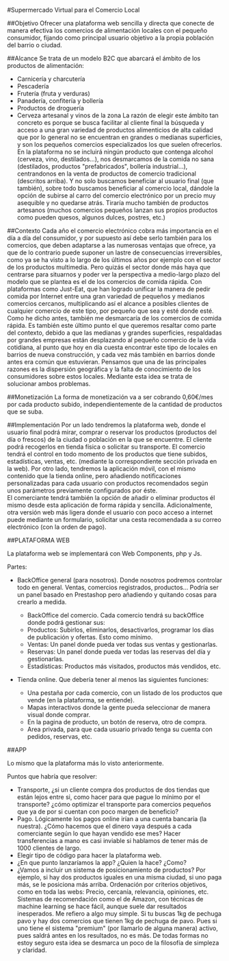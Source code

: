 #Supermercado Virtual para el Comercio Local 
 
##Objetivo 
Ofrecer una plataforma web sencilla y directa que conecte de manera efectiva los comercios de alimentación locales con el pequeño consumidor, fijando como principal usuario objetivo a la propia población del barrio o ciudad. 
 
##Alcance 
Se trata de un modelo B2C que abarcará el ámbito de los productos de alimentación: 
* Carnicería y charcutería 
* Pescadería 
* Frutería (fruta y verduras) 
* Panadería, confitería y bollería
* Productos de droguería
* Cerveza artesanal y vinos de la zona
La razón de elegir este ámbito tan concreto es porque se busca facilitar al cliente final la búsqueda y acceso a una gran variedad de productos alimenticios de alta calidad que por lo general no se encuentran en grandes o medianas superficies, y son los pequeños comercios especializados los que suelen ofrecerlos. 
En la plataforma no se incluirá ningún producto que contenga alcohol (cerveza, vino, destilados…), nos desmarcamos de la comida no sana (destilados, productos "prefabricados", bollería industrial...), centrandonos en la venta de productos de comercio tradicional (descritos arriba). Y no solo buscamos beneficiar al usuario final (que también), sobre todo buscamos beneficiar al comercio local, dándole la opción de subirse al carro del comercio electrónico por un precio muy asequible y no quedarse atrás. 
Tiraría mucho también de productos artesanos (muchos comercios pequeños lanzan sus propios productos como pueden quesos, algunos dulces, postres, etc.) 
 
##Contexto 
Cada año el comercio electrónico cobra más importancia en el día a día del consumidor, y por supuesto así debe serlo también para los comercios, que deben adaptarse a las numerosas ventajas que ofrece, ya que de lo contrario puede suponer un lastre de consecuencias irreversibles, como ya se ha visto a lo largo de los últimos años por ejemplo con el sector de los productos multimedia. 
Pero quizás el sector donde más haya que centrarse para situarnos y poder ver la perspectiva a medio-largo plazo del modelo que se plantea es el de los comercios de comida rápida. Con plataformas como Just-Eat, que han logrado unificar la manera de pedir comida por Internet entre una gran variedad de pequeños y medianos comercios cercanos, multiplicando así el alcance a posibles clientes de cualquier comercio de este tipo, por pequeño que sea y esté donde esté. Como he dicho antes, también me desmarcaría de los comercios de comida rápida. 
Es también este último punto el que queremos resaltar como parte del contexto, debido a que las medianas y grandes superficies, respaldadas por grandes empresas están desplazando al pequeño comercio de la vida cotidiana, al punto que hoy en día cuesta encontrar este tipo de locales en barrios de nueva construcción, y cada vez más también en barrios donde antes era común que estuvieran. Pensamos que una de las principales razones es la dispersión geográfica y la falta de conocimiento de los consumidores sobre estos locales. Mediante esta idea se trata de solucionar ambos problemas. 
 
##Monetización 
La forma de monetización va a ser cobrando 0,60€/mes por cada producto subido, independientemente de la cantidad de productos que se suba.

 
##Implementación 
Por un lado tendremos la plataforma web, donde el usuario final podrá mirar, comprar o reservar los productos (productos del día o frescos) de la ciudad o población en la que se encuentre. El cliente podrá recogerlos en tienda física o solicitar su transporte. 
El comercio tendrá el control en todo momento de los productos que tiene subidos, estadísticas, ventas, etc. (mediante la correspondiente sección privada en la web). 
Por otro lado, tendremos la aplicación móvil, con el mismo contenido que la tienda online, pero añadiendo notificaciones personalizadas para cada usuario con productos recomendados según unos parámetros previamente configurados por éste.  
El comerciante tendrá también la opción de añadir o eliminar productos él mismo desde esta aplicación de forma rápida y sencilla. 
Adicionalmente, otra versión web más ligera donde el usuario con poco acceso a internet puede mediante un formulario, solicitar una cesta recomendada a su correo electrónico (con la orden de pago). 
 
##PLATAFORMA WEB 
 
La plataforma web se implementará con Web Components, php y Js.
 
Partes: 
 
* BackOffice general (para nosotros). Donde nosotros podremos controlar todo en general. Ventas, comercios registrados, productos… Podría ser un panel basado en Prestashop pero añadiendo y quitando cosas para crearlo a medida. 
 
	* BackOffice del comercio. Cada comercio tendrá su backOffice donde podrá gestionar sus: 
	* Productos: Subirlos, eliminarlos, desactivarlos, programar los días de publicación y ofertas. Esto como mínimo. 
	* Ventas: Un panel donde pueda ver todas sus ventas y gestionarlas. 
	* Reservas: Un panel donde pueda ver todas las reservas del día y gestionarlas. 
	* Estadísticas: Productos más visitados, productos más vendidos, etc. 
 
* Tienda online. Que debería tener al menos las siguientes funciones: 
	* Una pestaña por cada comercio, con un listado de los productos que vende (en la plataforma, se entiende). 
	* Mapas interactivos donde la gente pueda seleccionar de manera visual donde comprar. 
	* En la pagina de producto, un botón de reserva, otro de compra. 
	* Area privada, para que cada usuario privado tenga su cuenta con pedidos, reservas, etc. 
 
##APP 
 
Lo mismo que la plataforma más lo visto anteriormente. 
 
Puntos que habría que resolver: 

* Transporte, ¿si un cliente compra dos productos de dos tiendas que están lejos entre si, como hacer para que pague lo mínimo por el transporte? ¿cómo optimizar el transporte para comercios pequeños que ya de por si cuentan con poco margen de beneficio? 
* Pago. Lógicamente los pagos online irían a una cuenta bancaria (la nuestra). ¿Cómo hacemos que el dinero vaya después a cada comerciante según lo que hayan vendido ese mes? Hacer transferencias a mano es casi inviable si hablamos de tener más de 1000 clientes de largo. 
* Elegir tipo de código para hacer la plataforma web. 
* ¿En que punto lanzaríamos la app? ¿Quien la hace? ¿Como? 
* ¿Vamos a incluir un sistema de posicionamiento de productos? Por ejemplo, si hay dos productos iguales en una misma ciudad, si uno paga más, se le posiciona más arriba. Ordenación por criterios objetivos, como en toda las webs: Precio, cercanía, relevancia, opiniones, etc. Sistemas de recomendación como el de Amazon, con técnicas de machine learning se hace fácil, aunque suele dar resultados inesperados. Me refiero a algo muy simple. Si tu buscas 1kg de pechuga pavo y hay dos comercios que tienen 1kg de pechuga de pavo. Pues si uno tiene el sistema "premium" (por llamarlo de alguna manera) activo, pues saldrá antes en los resultados, no es más. De todas formas no estoy seguro esta idea se desmarca un poco de la filosofía de simpleza y claridad. 
